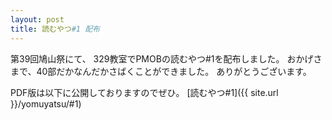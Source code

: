 ```yaml
---
layout: post
title: 読むやつ#1 配布
---
```

第39回鳩山祭にて、
329教室でPMOBの読むやつ#1を配布しました。
おかげさまで、40部だかなんだかさばくことができました。
ありがとうございます。

PDF版は以下に公開しておりますのでぜひ。
[読むやつ#1]({{ site.url }}/yomuyatsu/#1)
